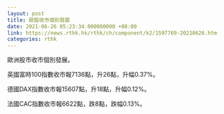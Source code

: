 ```yaml
---
layout: post
title: 歐股收市個別發展
date: 2021-06-26 05:23:34.000000000 +08:00
link: https://news.rthk.hk/rthk/ch/component/k2/1597769-20210626.htm
categories: rthk
---
```


歐洲股市收市個別發展。

英國富時100指數收市報7136點，升26點，升幅0.37%。

德國DAX指數收市報15607點，升18點，升幅0.12%。

法國CAC指數收市報6622點，跌8點，跌幅0.13%。
